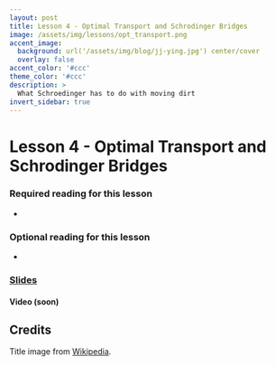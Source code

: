 ```yaml
---
layout: post
title: Lesson 4 - Optimal Transport and Schrodinger Bridges
image: /assets/img/lessons/opt_transport.png
accent_image: 
  background: url('/assets/img/blog/jj-ying.jpg') center/cover
  overlay: false
accent_color: '#ccc'
theme_color: '#ccc'
description: >
  What Schroedinger has to do with moving dirt
invert_sidebar: true
---
```


# Lesson 4 - Optimal Transport and Schrodinger Bridges

### Required reading for this lesson
- 


### Optional reading for this lesson
- 


### [Slides](/assets/slides/r255-l4.pdf)

#### Video (soon)






## Credits

Title image from [Wikipedia](https://en.wikipedia.org/wiki/Transportation_theory_(mathematics)).

